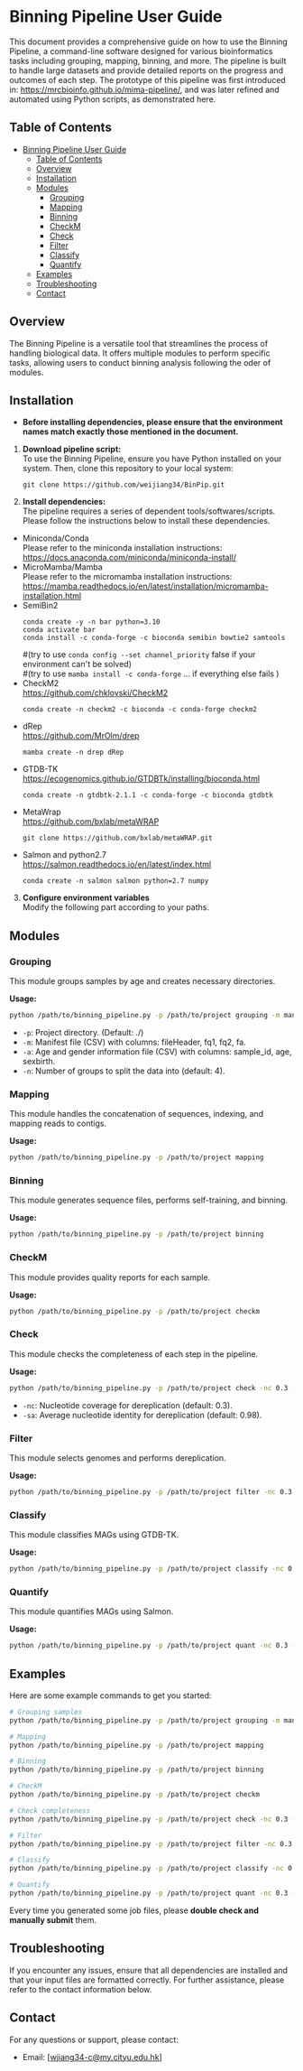 # Binning Pipeline User Guide

This document provides a comprehensive guide on how to use the Binning Pipeline, a command-line software designed for various bioinformatics tasks including grouping, mapping, binning, and more. The pipeline is built to handle large datasets and provide detailed reports on the progress and outcomes of each step. The prototype of this pipeline was first introduced in: https://mrcbioinfo.github.io/mima-pipeline/, and was later refined and automated using Python scripts, as demonstrated here.

## Table of Contents

- [Binning Pipeline User Guide](#binning-pipeline-user-guide)
  - [Table of Contents](#table-of-contents)
  - [Overview](#overview)
  - [Installation](#installation)
  - [Modules](#modules)
    - [Grouping](#grouping)
    - [Mapping](#mapping)
    - [Binning](#binning)
    - [CheckM](#checkm)
    - [Check](#check)
    - [Filter](#filter)
    - [Classify](#classify)
    - [Quantify](#quantify)
  - [Examples](#examples)
  - [Troubleshooting](#troubleshooting)
  - [Contact](#contact)

## Overview

The Binning Pipeline is a versatile tool that streamlines the process of handling biological data. It offers multiple modules to perform specific tasks, allowing users to conduct binning analysis following the oder of modules. 

## Installation

- **Before installing dependencies, please ensure that the environment names match exactly those mentioned in the document.**

1. **Download pipeline script:**  
  To use the Binning Pipeline, ensure you have Python installed on your system. Then, clone this repository to your local system:
    ```
    git clone https://github.com/weijiang34/BinPip.git
    ```
2. **Install dependencies:**  
  The pipeline requires a series of dependent tools/softwares/scripts. Please follow the instructions below to install these dependencies.  
  - Miniconda/Conda  
    Please refer to the miniconda installation instructions: https://docs.anaconda.com/miniconda/miniconda-install/
  - MicroMamba/Mamba  
    Please refer to the micromamba installation instructions: https://mamba.readthedocs.io/en/latest/installation/micromamba-installation.html
  - SemiBin2
    ```
    conda create -y -n bar python=3.10
    conda activate bar
    conda install -c conda-forge -c bioconda semibin bowtie2 samtools
    ```
    #(try to use ```conda config --set channel_priority``` false if your environment can't be solved)  
    #(try to use ```mamba install -c conda-forge``` ... if everything else fails )
  - CheckM2  
    https://github.com/chklovski/CheckM2
    ```
    conda create -n checkm2 -c bioconda -c conda-forge checkm2
    ```
  - dRep  
    https://github.com/MrOlm/drep
    ```
    mamba create -n drep dRep
    ```
  - GTDB-TK  
    https://ecogenomics.github.io/GTDBTk/installing/bioconda.html
    ```
    conda create -n gtdbtk-2.1.1 -c conda-forge -c bioconda gtdbtk
    ```
  - MetaWrap  
    https://github.com/bxlab/metaWRAP
    ```
    git clone https://github.com/bxlab/metaWRAP.git
    ```
  - Salmon and python2.7   
    https://salmon.readthedocs.io/en/latest/index.html
    ```
    conda create -n salmon salmon python=2.7 numpy
    ```
3. **Configure environment variables**  
  Modify the following part according to your paths.


## Modules

### Grouping

This module groups samples by age and creates necessary directories.

**Usage:**

```bash
python /path/to/binning_pipeline.py -p /path/to/project grouping -m manifest.csv -a age_gender.csv -n 4
```

- `-p`: Project directory. (Default: ./)
- `-m`: Manifest file (CSV) with columns: fileHeader, fq1, fq2, fa.
- `-a`: Age and gender information file (CSV) with columns: sample_id, age, sexbirth.
- `-n`: Number of groups to split the data into (default: 4).

### Mapping

This module handles the concatenation of sequences, indexing, and mapping reads to contigs.

**Usage:**

```bash
python /path/to/binning_pipeline.py -p /path/to/project mapping
```

### Binning

This module generates sequence files, performs self-training, and binning.

**Usage:**

```bash
python /path/to/binning_pipeline.py -p /path/to/project binning
```

### CheckM

This module provides quality reports for each sample.

**Usage:**

```bash
python /path/to/binning_pipeline.py -p /path/to/project checkm
```

### Check

This module checks the completeness of each step in the pipeline.

**Usage:**

```bash
python /path/to/binning_pipeline.py -p /path/to/project check -nc 0.3 -sa 0.98
```

- `-nc`: Nucleotide coverage for dereplication (default: 0.3).
- `-sa`: Average nucleotide identity for dereplication (default: 0.98).

### Filter

This module selects genomes and performs dereplication.

**Usage:**

```bash
python /path/to/binning_pipeline.py -p /path/to/project filter -nc 0.3 -sa 0.98
```

### Classify

This module classifies MAGs using GTDB-TK.

**Usage:**

```bash
python /path/to/binning_pipeline.py -p /path/to/project classify -nc 0.3 -sa 0.98
```

### Quantify

This module quantifies MAGs using Salmon.

**Usage:**

```bash
python /path/to/binning_pipeline.py -p /path/to/project quant -nc 0.3 -sa 0.98
```

## Examples

Here are some example commands to get you started:

```bash
# Grouping samples
python /path/to/binning_pipeline.py -p /path/to/project grouping -m manifest.csv -a age_gender.csv -n 4

# Mapping
python /path/to/binning_pipeline.py -p /path/to/project mapping

# Binning
python /path/to/binning_pipeline.py -p /path/to/project binning

# CheckM
python /path/to/binning_pipeline.py -p /path/to/project checkm

# Check completeness
python /path/to/binning_pipeline.py -p /path/to/project check -nc 0.3 -sa 0.98

# Filter
python /path/to/binning_pipeline.py -p /path/to/project filter -nc 0.3 -sa 0.98

# Classify
python /path/to/binning_pipeline.py -p /path/to/project classify -nc 0.3 -sa 0.98

# Quantify
python /path/to/binning_pipeline.py -p /path/to/project quant -nc 0.3 -sa 0.98
```
Every time you generated some job files, please **double check and manually submit** them. 

## Troubleshooting

If you encounter any issues, ensure that all dependencies are installed and that your input files are formatted correctly. For further assistance, please refer to the contact information below.

## Contact

For any questions or support, please contact:

- Email: [wjiang34-c@my.cityu.edu.hk]
